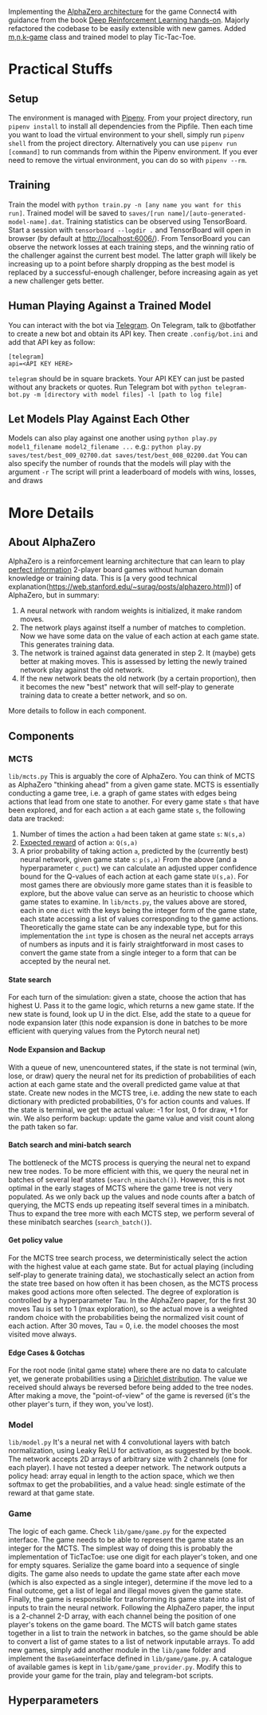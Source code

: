 Implementing the [AlphaZero architecture](https://deepmind.com/blog/article/alphazero-shedding-new-light-grand-games-chess-shogi-and-go) for the game Connect4 with guidance from the book [Deep Reinforcement Learning hands-on](https://www.amazon.com/Deep-Reinforcement-Learning-Hands-optimization-ebook-dp-B07ZKDLZCR/dp/B07ZKDLZCR/ref=mt_other?_encoding=UTF8&me=&qid=).
Majorly refactored the codebase to be easily extensible with new games. Added [m,n,k-game](https://en.wikipedia.org/wiki/M,n,k-game) class and trained model to play Tic-Tac-Toe.
# Practical Stuffs
## Setup
The environment is managed with [Pipenv](https://pipenv.pypa.io/en/latest/install/). From your project directory, run `pipenv install` to install all dependencies from the Pipfile.
Then each time you want to load the virtual environment to your shell, simply run `pipenv shell` from the project directory.
Alternatively you can use `pipenv run [command]` to run commands from within the Pipenv environment.
If you ever need to remove the virtual environment, you can do so with `pipenv --rm`.
## Training
Train the model with `python train.py -n [any name you want for this run]`. Trained model will be saved to `saves/[run name]/[auto-generated-model-name].dat`.
Training statistics can be observed using TensorBoard. Start a session with `tensorboard --logdir .` and TensorBoard will open in browser (by default at
[http://localhost:6006/](http://localhost:6006/)). From TensorBoard you can observe the network losses at each training steps, and the winning ratio of the challenger against the current best model. The latter graph will likely be increasing up to a point before sharply dropping as the best model is replaced by a successful-enough challenger, before increasing again as yet a new challenger gets better.
## Human Playing Against a Trained Model
You can interact with the bot via [Telegram](https://desktop.telegram.org/).
On Telegram, talk to @botfather to create a new bot and obtain its API key.
Then create `.config/bot.ini` and add that API key as follow:
```
[telegram]
api=<API KEY HERE>
```
`telegram` should be in square brackets. Your API KEY can just be pasted without any brackets or quotes.
Run Telegram bot with `python telegram-bot.py -m [directory with model files] -l [path to log file]`

## Let Models Play Against Each Other
Models can also play against one another using
`python play.py model1_filename model2_filename ...` e.g.:
`python play.py saves/test/best_009_02700.dat saves/test/best_008_02200.dat`
You can also specify the number of rounds that the models will play with the argument `-r`
The script will print a leaderboard of models with wins, losses, and draws
# More Details
## About AlphaZero
AlphaZero is a reinforcement learning architecture that can learn to play [perfect information](https://en.wikipedia.org/wiki/Perfect_information) 2-player board games without human domain knowledge or training data. This is [a very good technical explanation(https://web.stanford.edu/~surag/posts/alphazero.html)] of AlphaZero, but in summary:
1. A neural network with random weights is initialized, it make random moves.
2. The network plays against itself a number of matches to completion. Now we have some data on the value of each action at each game state. This generates training data.
3. The network is trained against data generated in step 2. It (maybe) gets better at making moves. This is assessed by letting the newly trained network play against the old network.
4. If the new network beats the old network (by a certain proportion), then it becomes the new "best" network that will self-play to generate training data to create a better network, and so on.

More details to follow in each component.
## Components
### MCTS
`lib/mcts.py`
This is arguably the core of AlphaZero. You can think of MCTS as AlphaZero "thinking ahead" from a given game state. MCTS is essentially conducting a game tree, i.e. a graph of game states with edges being actions that lead from one state to another. For every game state `s` that have been explored, and for each action `a` at each game state `s`, the following data are tracked:
1. Number of times the action `a` had been taken at game state `s`: `N(s,a)`
2. [Expected reward](https://en.wikipedia.org/wiki/Q-learning) of action `a`: `Q(s,a)`
3. A prior probability of taking action `a`, predicted by the (currently best) neural network, given game state `s`: `p(s,a)`
From the above (and a hyperparameter `c_puct`) we can calculate an adjusted upper confidence bound for the Q-values of each action at each game state `U(s,a)`.
For most games there are obviously more game states than it is feasible to explore, but the above value can serve as an heuristic to choose which game states to examine.
In `lib/mcts.py`, the values above are stored, each in one `dict` with the keys being the integer form of the game state, each state accessing a list of values corresponding to the game actions. Theoretically the game state can be any indexable type, but for this implementation the `int` type is chosen as the neural net accepts arrays of numbers as inputs and it is fairly straightforward in most cases to convert the game state from a single integer to a form that can be accepted by the neural net.
#### State search
For each turn of the simulation: given a state, choose the action that has highest U. Pass it to the game logic, which returns a new game state. If the new state is found, look up U in the dict. Else, add the state to a queue for node expansion later (this node expansion is done in batches to be more efficient with querying values from the Pytorch neural net)
#### Node Expansion and Backup
With a queue of new, unencountered states, if the state is not terminal (win, lose, or draw) query the neural net for its prediction of probabilities of each action at each game state and the overall predicted game value at that state. Create new nodes in the MCTS tree, i.e. adding the new state to each dictionary with predicted probabilities, 0's for action counts and values.
If the state is terminal, we get the actual value: -1 for lost, 0 for draw, +1 for win.
We also perform backup: update the game value and visit count along the path taken so far.
#### Batch search and mini-batch search
The bottleneck of the MCTS process is querying the neural net to expand new tree nodes. To be more efficient with this, we query the neural net in batches of several leaf states (`search_minibatch()`). However, this is not optimal in the early stages of MCTS where the game tree is not very populated. As we only back up the values and node counts after a batch of querying, the MCTS ends up repeating itself several times in a minibatch. Thus to expand the tree more with each MCTS step, we perform several of these minibatch searches (`search_batch()`).
#### Get policy value
For the MCTS tree search process, we deterministically select the action with the highest value at each game state. But for actual playing (including self-play to generate training data), we stochastically select an action from the state tree based on how often it has been chosen, as the MCTS process makes good actions more often selected. The degree of exploration is controlled by a hyperparameter Tau. In the AlphaZero paper, for the first 30 moves Tau is set to 1 (max exploration), so the actual move is a weighted random choice with the probabilities being the normalized visit count of each action. After 30 moves, Tau = 0, i.e. the model chooses the most visited move always.
#### Edge Cases & Gotchas
For the root node (inital game state) where there are no data to calculate yet, we generate probabilities using a [Dirichlet distribution](https://stats.stackexchange.com/questions/322831/purpose-of-dirichlet-noise-in-the-alphazero-paper).
The value we received should always be reversed before being added to the tree nodes. After making a move, the "point-of-view" of the game is reversed (it's the other player's turn, if they won, you've lost).
### Model
`lib/model.py`
It's a neural net with 4 convolutional layers with batch normalization, using Leaky ReLU for activation, as suggested by the book. The network accepts 2D arrays of arbitrary size with 2 channels (one for each player). I have not tested a deeper network. The network outputs a policy head: array equal in length to the action space, which we then softmax to get the probabilities, and a value head: single estimate of the reward at that game state.
### Game
The logic of each game. Check `lib/game/game.py` for the expected interface. The game needs to be able to represent the game state as an integer for the MCTS. The simplest way of doing this is probably the implementation of TicTacToe: use one digit for each player's token, and one for empty squares. Serialize the game board into a sequence of single digits.
The game also needs to update the game state after each move (which is also expected as a single integer), determine if the move led to a final outcome, get a list of legal and illegal moves given the game state.
Finally, the game is responsible for transforming its game state into a list of inputs to train the neural network. Following the AlphaZero paper, the input is a 2-channel 2-D array, with each channel being the position of one player's tokens on the game board. The MCTS will batch game states together in a list to train the network in batches, so the game should be able to convert a list of game states to a list of network inputable arrays.
To add new games, simply add another module in the `lib/game` folder and implement the `BaseGame`interface defined in `lib/game/game.py`. A catalogue of available games is kept in `lib/game/game_provider.py`. Modify this to provide your game for the train, play and telegram-bot scripts.
## Hyperparameters
